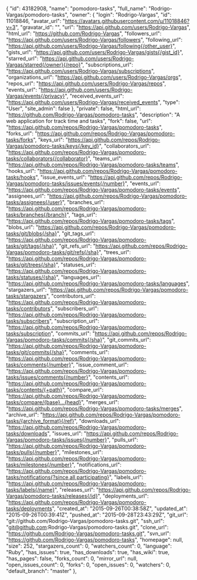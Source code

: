   {
    "id": 43182908,
    "name": "pomodoro-tasks",
    "full_name": "Rodrigo-Vargas/pomodoro-tasks",
    "owner": {
      "login": "Rodrigo-Vargas",
      "id": 11018846,
      "avatar_url": "https://avatars.githubusercontent.com/u/11018846?v=3",
      "gravatar_id": "",
      "url": "https://api.github.com/users/Rodrigo-Vargas",
      "html_url": "https://github.com/Rodrigo-Vargas",
      "followers_url": "https://api.github.com/users/Rodrigo-Vargas/followers",
      "following_url": "https://api.github.com/users/Rodrigo-Vargas/following{/other_user}",
      "gists_url": "https://api.github.com/users/Rodrigo-Vargas/gists{/gist_id}",
      "starred_url": "https://api.github.com/users/Rodrigo-Vargas/starred{/owner}{/repo}",
      "subscriptions_url": "https://api.github.com/users/Rodrigo-Vargas/subscriptions",
      "organizations_url": "https://api.github.com/users/Rodrigo-Vargas/orgs",
      "repos_url": "https://api.github.com/users/Rodrigo-Vargas/repos",
      "events_url": "https://api.github.com/users/Rodrigo-Vargas/events{/privacy}",
      "received_events_url": "https://api.github.com/users/Rodrigo-Vargas/received_events",
      "type": "User",
      "site_admin": false
    },
    "private": false,
    "html_url": "https://github.com/Rodrigo-Vargas/pomodoro-tasks",
    "description": "A web application for track time and tasks",
    "fork": false,
    "url": "https://api.github.com/repos/Rodrigo-Vargas/pomodoro-tasks",
    "forks_url": "https://api.github.com/repos/Rodrigo-Vargas/pomodoro-tasks/forks",
    "keys_url": "https://api.github.com/repos/Rodrigo-Vargas/pomodoro-tasks/keys{/key_id}",
    "collaborators_url": "https://api.github.com/repos/Rodrigo-Vargas/pomodoro-tasks/collaborators{/collaborator}",
    "teams_url": "https://api.github.com/repos/Rodrigo-Vargas/pomodoro-tasks/teams",
    "hooks_url": "https://api.github.com/repos/Rodrigo-Vargas/pomodoro-tasks/hooks",
    "issue_events_url": "https://api.github.com/repos/Rodrigo-Vargas/pomodoro-tasks/issues/events{/number}",
    "events_url": "https://api.github.com/repos/Rodrigo-Vargas/pomodoro-tasks/events",
    "assignees_url": "https://api.github.com/repos/Rodrigo-Vargas/pomodoro-tasks/assignees{/user}",
    "branches_url": "https://api.github.com/repos/Rodrigo-Vargas/pomodoro-tasks/branches{/branch}",
    "tags_url": "https://api.github.com/repos/Rodrigo-Vargas/pomodoro-tasks/tags",
    "blobs_url": "https://api.github.com/repos/Rodrigo-Vargas/pomodoro-tasks/git/blobs{/sha}",
    "git_tags_url": "https://api.github.com/repos/Rodrigo-Vargas/pomodoro-tasks/git/tags{/sha}",
    "git_refs_url": "https://api.github.com/repos/Rodrigo-Vargas/pomodoro-tasks/git/refs{/sha}",
    "trees_url": "https://api.github.com/repos/Rodrigo-Vargas/pomodoro-tasks/git/trees{/sha}",
    "statuses_url": "https://api.github.com/repos/Rodrigo-Vargas/pomodoro-tasks/statuses/{sha}",
    "languages_url": "https://api.github.com/repos/Rodrigo-Vargas/pomodoro-tasks/languages",
    "stargazers_url": "https://api.github.com/repos/Rodrigo-Vargas/pomodoro-tasks/stargazers",
    "contributors_url": "https://api.github.com/repos/Rodrigo-Vargas/pomodoro-tasks/contributors",
    "subscribers_url": "https://api.github.com/repos/Rodrigo-Vargas/pomodoro-tasks/subscribers",
    "subscription_url": "https://api.github.com/repos/Rodrigo-Vargas/pomodoro-tasks/subscription",
    "commits_url": "https://api.github.com/repos/Rodrigo-Vargas/pomodoro-tasks/commits{/sha}",
    "git_commits_url": "https://api.github.com/repos/Rodrigo-Vargas/pomodoro-tasks/git/commits{/sha}",
    "comments_url": "https://api.github.com/repos/Rodrigo-Vargas/pomodoro-tasks/comments{/number}",
    "issue_comment_url": "https://api.github.com/repos/Rodrigo-Vargas/pomodoro-tasks/issues/comments{/number}",
    "contents_url": "https://api.github.com/repos/Rodrigo-Vargas/pomodoro-tasks/contents/{+path}",
    "compare_url": "https://api.github.com/repos/Rodrigo-Vargas/pomodoro-tasks/compare/{base}...{head}",
    "merges_url": "https://api.github.com/repos/Rodrigo-Vargas/pomodoro-tasks/merges",
    "archive_url": "https://api.github.com/repos/Rodrigo-Vargas/pomodoro-tasks/{archive_format}{/ref}",
    "downloads_url": "https://api.github.com/repos/Rodrigo-Vargas/pomodoro-tasks/downloads",
    "issues_url": "https://api.github.com/repos/Rodrigo-Vargas/pomodoro-tasks/issues{/number}",
    "pulls_url": "https://api.github.com/repos/Rodrigo-Vargas/pomodoro-tasks/pulls{/number}",
    "milestones_url": "https://api.github.com/repos/Rodrigo-Vargas/pomodoro-tasks/milestones{/number}",
    "notifications_url": "https://api.github.com/repos/Rodrigo-Vargas/pomodoro-tasks/notifications{?since,all,participating}",
    "labels_url": "https://api.github.com/repos/Rodrigo-Vargas/pomodoro-tasks/labels{/name}",
    "releases_url": "https://api.github.com/repos/Rodrigo-Vargas/pomodoro-tasks/releases{/id}",
    "deployments_url": "https://api.github.com/repos/Rodrigo-Vargas/pomodoro-tasks/deployments",
    "created_at": "2015-09-26T00:38:58Z",
    "updated_at": "2015-09-26T00:39:41Z",
    "pushed_at": "2015-09-28T23:43:29Z",
    "git_url": "git://github.com/Rodrigo-Vargas/pomodoro-tasks.git",
    "ssh_url": "git@github.com:Rodrigo-Vargas/pomodoro-tasks.git",
    "clone_url": "https://github.com/Rodrigo-Vargas/pomodoro-tasks.git",
    "svn_url": "https://github.com/Rodrigo-Vargas/pomodoro-tasks",
    "homepage": null,
    "size": 252,
    "stargazers_count": 0,
    "watchers_count": 0,
    "language": "Ruby",
    "has_issues": true,
    "has_downloads": true,
    "has_wiki": true,
    "has_pages": false,
    "forks_count": 0,
    "mirror_url": null,
    "open_issues_count": 0,
    "forks": 0,
    "open_issues": 0,
    "watchers": 0,
    "default_branch": "master"
  },